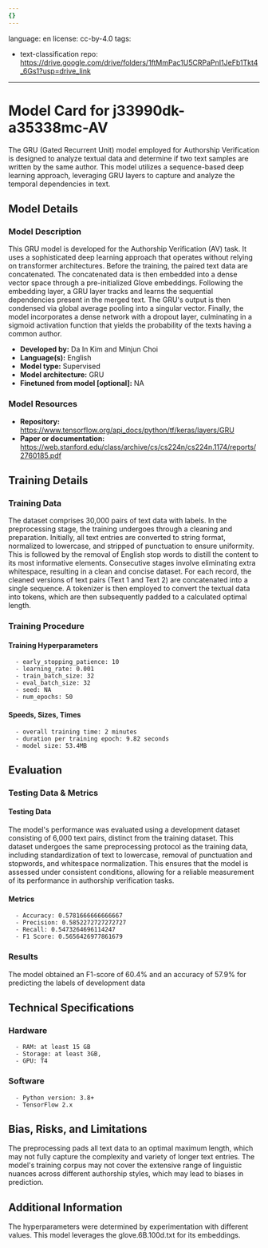 ```yaml
---
{}
---
```

language: en
license: cc-by-4.0
tags:
- text-classification
repo: https://drive.google.com/drive/folders/1ftMmPac1U5CRPaPnI1JeFb1Tkt4_6Gs1?usp=drive_link

---

# Model Card for j33990dk-a35338mc-AV

<!-- Provide a quick summary of what the model is/does. -->

The GRU (Gated Recurrent Unit) model employed for Authorship Verification is designed to analyze textual data and determine if two text samples are written by the same author. This model utilizes a sequence-based deep learning approach, leveraging GRU layers to capture and analyze the temporal dependencies in text.


## Model Details

### Model Description

<!-- Provide a longer summary of what this model is. -->


This GRU model is developed for the Authorship Verification (AV) task. It uses a sophisticated deep learning approach that operates without relying on transformer architectures. 
Before the training, the paired text data are concatenated.
The concatenated data is then embedded into a dense vector space through a pre-initialized Glove embeddings.
Following the embedding layer, a GRU layer tracks and learns the sequential dependencies present in the merged text.
The GRU's output is then condensed via global average pooling into a singular vector.
Finally, the model incorporates a dense network with a dropout layer, culminating in a sigmoid activation function that yields the probability of the texts having a common author.
    

- **Developed by:** Da In Kim and Minjun Choi
- **Language(s):** English
- **Model type:** Supervised
- **Model architecture:** GRU
- **Finetuned from model [optional]:** NA

### Model Resources

<!-- Provide links where applicable. -->

- **Repository:** https://www.tensorflow.org/api_docs/python/tf/keras/layers/GRU
- **Paper or documentation:** https://web.stanford.edu/class/archive/cs/cs224n/cs224n.1174/reports/2760185.pdf

## Training Details

### Training Data

<!-- This is a short stub of information on the training data that was used, and documentation related to data pre-processing or additional filtering (if applicable). -->

The dataset comprises 30,000 pairs of text data with labels. 
In the preprocessing stage, the training undergoes through a cleaning and preparation. 
Initially, all text entries are converted to string format, normalized to lowercase, and stripped of punctuation to ensure uniformity.
This is followed by the removal of English stop words to distill the content to its most informative elements. Consecutive stages involve eliminating extra whitespace, resulting in a clean and concise dataset. 
For each record, the cleaned versions of text pairs (Text 1 and Text 2) are concatenated into a single sequence.
A tokenizer is then employed to convert the textual data into tokens, which are then subsequently padded to a calculated optimal length. 
    

### Training Procedure

<!-- This relates heavily to the Technical Specifications. Content here should link to that section when it is relevant to the training procedure. -->

#### Training Hyperparameters

<!-- This is a summary of the values of hyperparameters used in training the model. -->


      - early_stopping_patience: 10
      - learning_rate: 0.001
      - train_batch_size: 32
      - eval_batch_size: 32
      - seed: NA
      - num_epochs: 50
      

#### Speeds, Sizes, Times

<!-- This section provides information about how roughly how long it takes to train the model and the size of the resulting model. -->


      - overall training time: 2 minutes
      - duration per training epoch: 9.82 seconds
      - model size: 53.4MB

## Evaluation

<!-- This section describes the evaluation protocols and provides the results. -->

### Testing Data & Metrics

#### Testing Data

<!-- This should describe any evaluation data used (e.g., the development/validation set provided). -->

The model's performance was evaluated using a development dataset consisting of 6,000 text pairs, distinct from the training dataset. 
This dataset undergoes the same preprocessing protocol as the training data, including standardization of text to lowercase, removal of punctuation and stopwords, and whitespace normalization.
This ensures that the model is assessed under consistent conditions, allowing for a reliable measurement of its performance in authorship verification tasks.
    

#### Metrics

<!-- These are the evaluation metrics being used. -->


      - Accuracy: 0.5781666666666667
      - Precision: 0.5852272727272727
      - Recall: 0.5473264696114247
      - F1 Score: 0.5656426977861679
      

### Results

The model obtained an F1-score of 60.4% and an accuracy of 57.9% for predicting the labels of development data

## Technical Specifications

### Hardware


      - RAM: at least 15 GB
      - Storage: at least 3GB,
      - GPU: T4

### Software


      - Python version: 3.8+
      - TensorFlow 2.x

## Bias, Risks, and Limitations

<!-- This section is meant to convey both technical and sociotechnical limitations. -->


The preprocessing pads all text data to an optimal maximum length, which may not fully capture the complexity and variety of longer text entries. The model's training corpus may not cover the extensive range of linguistic nuances across different authorship styles, which may lead to biases in prediction.
    

## Additional Information

<!-- Any other information that would be useful for other people to know. -->

The hyperparameters were determined by experimentation with different values. This model leverages the glove.6B.100d.txt for its embeddings.
      
